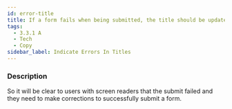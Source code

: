 ```yaml
---
id: error-title
title: If a form fails when being submitted, the title should be updated to indicate an error
tags:
  - 3.3.1 A
  - Tech
  - Copy
sidebar_label: Indicate Errors In Titles
---
```


### Description

So it will be clear to users with screen readers that the submit failed and they need to make corrections to successfully submit a form.
